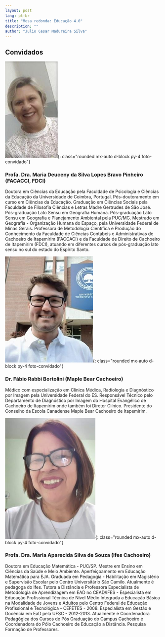 ```yaml
---
layout: post
lang: pt-br
title: "Mesa redonda: Educação 4.0"
description: ""
author: "Julio Cesar Madureira Silva"
---
```


## Convidados

![convidada maria deuceny](/assets/img/posts/mesa-redonda-educacao-40/deuceny.jpg){: class="rounded mx-auto d-block py-4 foto-convidado"}

### Profa. Dra. Maria Deuceny da Silva Lopes Bravo Pinheiro (FACACCI, FDCI)

Doutora em Ciências da Educação pela Faculdade de Psicologia e Ciências da Educação da Universidade de
Coimbra, Portugal. Pós-doutoramento em curso em Ciências da Educação. Graduação em Ciências Sociais pela
Faculdade de Filosofia Ciências e Letras Madre Gertrudes de São José. Pós-graduação Lato Sensu em Geografia
Humana. Pós-graduação Lato Sensu em Geografia e Planejamento Ambiental pela PUC/MG. Mestrado em
Geografia - Organização Humana do Espaço, pela Universidade Federal de Minas Gerais. Professora de
Metodologia Científica e Produção do Conhecimento da Faculdade de Ciências Contábeis e Administrativas de
Cachoeiro de Itapemirim (FACCACI) e da Faculdade de Direito de Cachoeiro de Itapemirim (FDCI), atuando em
diferentes cursos de pós-graduação lato sensu no sul do estado do Espírito Santo.


![convidado fábio](/assets/img/posts/mesa-redonda-educacao-40/fabio.jpg){: class="rounded mx-auto d-block py-4 foto-convidado"}

### Dr. Fábio Rabbi Bortolini (Maple Bear Cachoeiro)

Médico com especialização em Clínica Médica, Radiologia e Diagnóstico por Imagem
pela Universidade Federal do ES. Responsável Técnico pelo Departamento de
Diagnóstico por Imagem do Hospital Evangélico de Cachoeiro de Itapemirim onde
também foi Diretor Clínico. Presidente do Conselho da Escola Canadense Maple Bear
Cachoeiro de Itapemirim.

![convidada maria aparecida](/assets/img/posts/mesa-redonda-educacao-40/cida.jpg){: class="rounded mx-auto d-block py-4 foto-convidado"}

### Profa. Dra. Maria Aparecida Silva de Souza (Ifes Cachoeiro)

Doutora em Educação Matemática - PUC/SP. Mestre em Ensino em Ciências da Saúde e Meio Ambiente.
Aperfeiçoamento em Educação Matemática para EJA. Graduada em Pedagogia - Habilitação em Magistério e
Supervisão Escolar pelo Centro Universitário São Camilo. Atualmente é pedagoga do Ifes. Tutora a Distância e
Professora Especialista de Metodologia de Aprendizagem em EAD no CEAD/IFES - Especialista em Educação
Profissional Técnica de Nível Médio Integrada a Educação Básica na Modalidade de Jovens e Adultos pelo Centro
Federal de Educação Profissional e Tecnológica - CEFETES - 2008. Especialista em Gestão e Docência em EaD
pela UFSC - 2012-2013. Atualmente é Coordenadora Pedagógica dos Cursos de Pós Graduação do Campus
Cachoeiro e Coordenadora do Pólo Cachoeiro de Educação a Distância. Pesquisa Formação de Professores.
